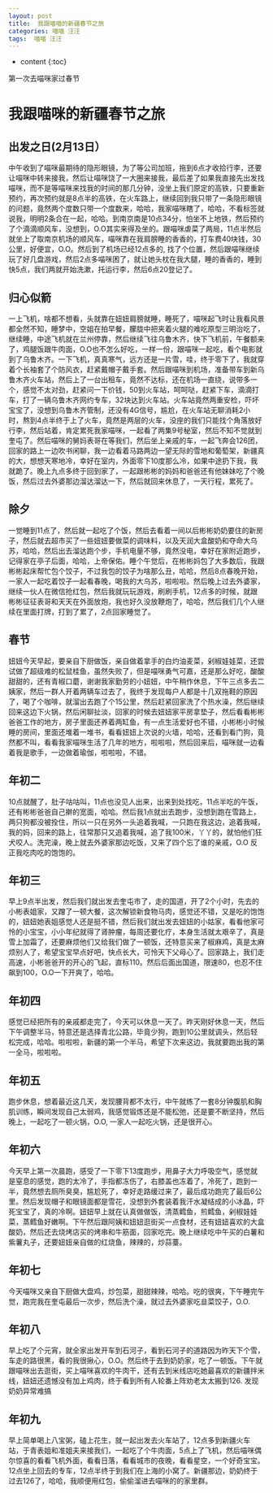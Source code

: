 ```yaml
---
layout: post
title:  我跟喵喵的新疆春节之旅
categories: 喵喵 汪汪
tags:  喵喵 汪汪
---
```


* content
{:toc}

第一次去喵咪家过春节



	
# 我跟喵咪的新疆春节之旅

## 出发之日(2月13日）

中午收到了喵咪最期待的隐形眼镜，为了等公司加班，拖到6点才收拾行李，还要让喵咪中转来接我，然后让喵咪饶了一大圈来接我，最后差了如果我直接先出发找喵咪，而不是等喵咪来找我的时间的那几分钟，没坐上我们原定的高铁，只要重新预约，再次预约就是8点半的高铁，在火车路上，继续回到我只带了一条隐形眼镜的问题，竟然两个度数只带一个度数来，哈哈，我家喵咪瞎了，哈哈，不看标签就说我，明明2条合在一起，哈哈。到南京南是10点34分，怕坐不上地铁，然后预约了个滴滴顺风车，没想到，O.O其实来得及坐的。跟喵咪虐菜了两局，11点半然后就坐上了取南京机场的顺风车，喵咪靠在我肩膀睡的香香的，打车费40块钱，30公里，好便宜，O.O。然后到了机场已经12点多的, 找了个位置，然后跟喵咪继续玩了好几盘游戏，然后2点多喵咪困了，就让她头枕在我大腿，睡的香香的，睡到快5点，我们两就开始洗漱，托运行李，然后6点20登记了。

## 归心似箭

一上飞机，啥都不想看，头就靠在妞妞肩膀就睡，睡死了，喵咪起飞时让我看风景都全然不知，睡梦中，空姐在拍早餐，朦胧中把夹着火腿的难吃原型三明治吃了，继续睡，中途飞机就在兰州停靠，然后继续飞往乌鲁木齐，快下飞机前，午餐额来了，鸡腿饭跟牛肉面，O.O也不怎么好吃，一样一份，跟喵咪一起吃，看个电影就到了乌鲁木齐。一下飞机，真真寒气，远方还是一片雪，哇，终于零下了，我就穿着个长袖套了个防风衣，赶紧戴帽子戴手套。然后跟喵咪到机场，准备带车到新乌鲁木齐火车站，然后上了一台出租车，竟然不达标，还在机场一直绕，说带多一个，感觉不太对劲，赶紧问一下价钱，50到火车站，呵呵哒，赶紧下车，滴滴打车，打了一辆乌鲁木齐网约专车，32块达到火车站。火车站竟然两重安检，吓坏宝宝了，没想到乌鲁木齐管制，还没有4G信号，尴尬，在火车站无聊消耗2小时，熬到4点半终于上了火车，竟然是两层的火车，没座的我们只能找个角落放好行李，然后站着，肯定累死我家喵咪，一起看了两集9号秘室，然后不知不觉就到奎屯了。然后喵咪的舅妈表哥在等我们，然后坐上亲戚的车，一起飞奔会126团，回家的路上一边吹书闲聊，我一边看着马路两边一望无际的雪地和葡萄架，新疆真的大，想想天寒地冷，幸好在室内，外面零下10度那么冷，如果中途扔下我，我就跪了。晚上九点多终于回到家了，一起跟彬彬的妈妈和爸爸还有他妹妹吃了个晚饭，然后过去外婆那边溜达溜达一下，然后就回来休息了，一天行程，累死了。

## 除夕

一觉睡到11点了，然后就一起吃了个饭，然后去看着一间以后彬彬奶奶要住的新房子，然后就去超市买了一些妞妞要做菜的调味料，以及天润大盒酸奶和夺命大乌苏，哈哈，然后出去溜达跑个步，手机电量不够，竟然没电，幸好在家附近跑步，记得家在亭子后面，哈哈，上帝保佑。睡个午觉后，在彬彬妈包了大多数后，我跟彬彬起床帮忙包个饺子，不过我包的饺子为啥那么丑，哈哈，然后8点春晚开始，一家人一起吃着饺子一起看春晚，喝我的大乌苏，啦啦啦。然后晚上过去外婆家，继续一伙人在微信抢红包，然后我就玩玩游戏，刷刷手机，12点多的时候，就跟彬彬征征表哥和天天在外面放炮，我也好久没放鞭炮了，哈哈，然后我们几个人继续在里面打牌，打到了累了，2点回家睡觉了。



## 春节

妞妞今天早起，要亲自下厨做饭，亲自做着拿手的白灼油麦菜，剁椒娃娃菜，还尝试做了超级难的松鼠桂鱼，虽然失败了，但是喵咪勇气可嘉，还是那么好吃，酸酸甜甜的，还有青椒口蘑，谢谢我家勤劳的小妞妞，中午稍作休息，下午三点多去二姨家，然后一群人开着两辆车过去了，我终于发现每户人都是十几双拖鞋的原因了，喝了个咖啡，就溜出去跑了个15公里，然后赶紧回家洗了个热水澡，然后继续回来这边下火锅，然后闲聊扯淡，回家的时候去妞妞家平房拿垫子，然后看看彬彬爸爸工作的地方，房子里面还养着两缸鱼，有一点生活爱好也不错，小彬彬小时候睡的房间，里面还堆着一堆书，看看妞妞上次说的火墙，哈哈，还看到看门狗，竟然都不叫，看看我家喵咪生活了几年的地方，啦啦啦，然后回来后，喵咪就一边看着我是歌手，一边做着瑜伽，啦啦啦，不错。


## 年初二

10点就醒了，肚子咕咕叫，11点也没见人出来，出来到处找吃，11点半吃的午饭，还有彬彬爸爸自己擀的宽面，哈哈。然后我1点就出去跑步，没想到跑在雪路上，两只狗都没被拴住，所以一只在另外一头追着我喊，一只跑在我这边，追着我喊，我的妈，回来的路上，往常那只又追着我喊，追了我100米，丫丫的，就怕他们狂犬咬人。洗完澡，晚上就去外婆家那边吃饭，又来了四个忘了谁的亲戚，O.O 反正我吃肉吃的饱饱的。

## 年初三

早上9点半出发，然后我们就出发去奎屯市了，走的国道，开了2个小时，先去的小彬表姐家，又蹭了一顿大餐，这次解锁新食物马肉，感觉还不错，又是吃的饱饱的，妞妞她表姐感觉人还是挺不错，然后我们就出发去妞妞的小姑家，看看他家可怜的小宝宝，小小年纪就得了肾肿瘤，每周还要化疗，本身生活就太艰辛了，真是雪上加霜了，还要麻烦他们又给我们做了一顿饭，还特意买来了椒麻鸡，真是太麻烦别人了，希望宝宝早点好吧，快点长大，可怜天下父母心了。回家路上，我们走高速，小彬爸爸开的开心的飞起，直标110。然后后面出国道，限速80，也忍不住飙到100，O.O一下开爽了，哈哈。

## 年初四

感觉已经把所有的亲戚都走完了，今天可以休息一天了。昨天刚好休息一天，然后下午调整半马，特意还是选择青北公路，毕竟少狗，跑到10公里就调头，然后轻松完成，哈哈。啦啦啦，新疆的第一个半马，希望下次来这边，我就要跑出我的第一全马，啦啦啦。

## 年初五

跑步休息，想着最近这几天，发现腰背都不太行，中午就练了一套8分钟腹肌和胸肌训练，瞬间发现自己太弱鸡，我感觉锻炼还是不能松弛，还是要不断坚持，然后晚上，一起吃了一顿火锅，O.O, 一家人一起吃火锅，还是很开心。

## 年初六

今天早上第一次晨跑，感受了一下零下13度跑步，用鼻子大力呼吸空气，感觉就是窒息的感觉，跑的太冷了，手指都冻伤了，右膝盖也冻着了，冷死了，跑到一半，竟然想去厕所臭臭，尴尬死了，幸好走路缓过来了，最后成功跑完了最后6公里。然后发现帽子和眼镜面都是雪花，没想到外套装着我汗水凝结成的小冰晶，吓死宝宝了，真的冷啊。妞妞早上就在认真做做饭，清蒸鳕鱼，煎鳕鱼，剁椒娃娃菜，蒸鳕鱼好嫩啊。下午然后跟阿姨和妞妞逛街买一点食材，还有妞妞喜欢的大盒酸奶，然后还去烧烤店买的烤串和牛筋面，回家吃完。晚上继续吃中午买的白薯和紫薯丸子，还要妞妞亲自做的红烧鱼，辣辣的，炒蒜薹。

## 年初七

今天喵咪又亲自下厨做大盘鸡，炒包菜，甜甜辣辣，哈哈。吃的很爽，下午睡完午觉，跑完我在奎屯最后一次步，然后洗个澡，就过去外婆家吃韭菜饺子，O.O.

## 年初八

早上吃了个元宵，就全家出发开车到石河子，看到石河子的道路因为昨天下个雪，车走的路很黑，看的我很揪心，O.O。然后终于去到奶奶家，吃了一顿饭。下午就跟喵咪出去逛街，买上喵咪喜欢的牛肉干，还有去到米线店吃她最喜欢的新疆拌米线，妞妞还遗憾没有加上鸡肉，终于看到所有人轮番上阵劝老太太搬到126. 发现奶奶异常难搞

## 年初九

早上简单喝上八宝粥，磕上花生，就一起出发去火车站了，12点多到新疆火车站，于青表姐和准姐夫来接我们，一起吃了个牛肉面，5点上了飞机，然后喵咪偶尔惊喜的看看飞机外面，看看日落，看看城市的夜晚，看看星空，一个好奇宝宝。12点坐上回去的专车，12点半终于到我们在上海的小窝了。新疆那边，奶奶终于过去126了，哈哈，我顺便用红包，偷偷溜进去喵咪的的家里群。


